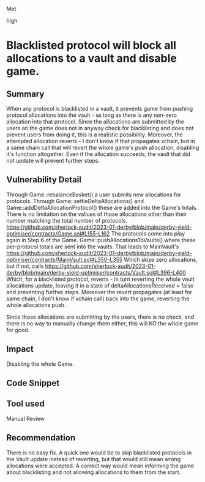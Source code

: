 Met

high

# Blacklisted protocol will block all allocations to a vault and disable game.

## Summary
When any protocol is blacklisted in a vault, it prevents game from pushing protocol allocations into the vault - as long as there is any non-zero allocation into that protocol. Since the allocations are submitted by the users an the game does not in anyway check for blacklisting and does not prevent users from doing it, this is a realistic possibility.
Moreover, the attempted allocation reverts - I don't know if that propagates xchain, but in a same chain call that will revert the whole game's push allocation, disabling it's function altogether. Even if the allocation succeeds, the vault that did not update will prevent further steps.
## Vulnerability Detail
Through Game::rebalanceBasket() a user submits new allocations for protocols. Through Game::settleDeltaAllocations() and Game::addDeltaAllocationProtocol() these are added into the Game's totals. There is no limitation on the vallues of those allocations other than their number matching the total number of protocols.
https://github.com/sherlock-audit/2023-01-derby/blob/main/derby-yield-optimiser/contracts/Game.sol#L155-L162
The protocols come into play again in Step 6 of the Game. Game::pushAllocationsToVaults() where these per-protocol totals are sent into the vaults. That leads to MainVault's
https://github.com/sherlock-audit/2023-01-derby/blob/main/derby-yield-optimiser/contracts/MainVault.sol#L350-L355
Which skips zero allocations, but if not, calls
https://github.com/sherlock-audit/2023-01-derby/blob/main/derby-yield-optimiser/contracts/Vault.sol#L396-L400
Which, for a blacklisted protocol, reverts - in turn reverting the whole vault allocations update, leaving it in a state of deltaAllocationsReceived = false and preventing further steps. Moreover the revert propagates (at least for same chain, I don't know if xchain call) back into the game, reverting the whole allocations push.

Since those allocations are submitting by the users, there is no check, and there is no way to manually change them either, this will KO the whole game for good.
## Impact
Disabling the whole Game.
## Code Snippet

## Tool used

Manual Review

## Recommendation
There is no easy fix. A quick one would be to skip blacklisted protocols in the Vault update instead of reverting, but that would still mean wrong allocations were accepted. A correct way would mean informing the game about blacklisting and not allowing allocations to them from the start.
